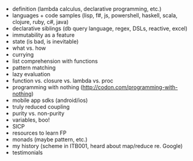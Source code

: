 * definition (lambda calculus, declarative programming, etc.)
* languages + code samples (lisp, f#, js, powershell, haskell, scala, clojure, ruby, c#, java)
* declarative siblings (db query language, regex, DSLs, reactive, excel)
* immutability as a feature
* state (is bad, is inevitable)
* what vs. how
* currying
* list comprehension with functions
* pattern matching
* lazy evaluation
* function vs. closure vs. lambda vs. proc
* programming with nothing (http://codon.com/programming-with-nothing)
* mobile app sdks (android/ios)
* truly reduced coupling
* purity vs. non-purity
* variables, boo!
* SICP
* resources to learn FP
* monads (maybe pattern, etc.)
* my history (scheme in ITB001, heard about map/reduce re. Google)
* testimonials
